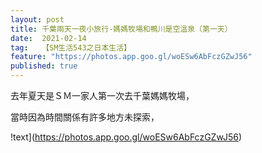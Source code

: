 ```yaml
---
layout: post
title: 千葉兩天一夜小旅行-媽媽牧場和鴨川是空溫泉（第一天）
date:  2021-02-14
tag:   【SM生活543之日本生活】
feature: "https://photos.app.goo.gl/woESw6AbFczGZwJ56"
published: true
---
```


去年夏天是ＳＭ一家人第一次去千葉媽媽牧場，

當時因為時間關係有許多地方未探索，


!text](https://photos.app.goo.gl/woESw6AbFczGZwJ56)




